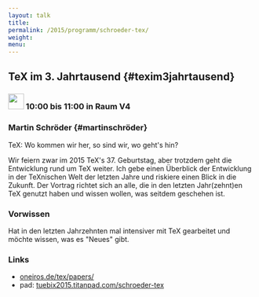 ```yaml
---
layout: talk
title:
permalink: /2015/programm/schroeder-tex/
weight: 
menu:
---
```

## TeX im 3. Jahrtausend {#texim3jahrtausend}

### <img height = "32" src="../../../images/talk.svg"> 10:00 bis 11:00 in Raum V4

### Martin Schröder {#martinschröder}

TeX: Wo kommen wir her, so sind wir, wo geht's hin?

Wir feiern zwar im 2015 TeX's 37. Geburtstag, aber trotzdem geht die Entwicklung rund um TeX weiter.
Ich gebe einen Überblick der Entwicklung in der TeXnischen Welt der letzten Jahre und riskiere einen Blick in die Zukunft.
Der Vortrag richtet sich an alle, die in den letzten Jahr(zehnt)en TeX genutzt haben und wissen wollen, was seitdem geschehen ist.

### Vorwissen

Hat in den letzten Jahrzehnten mal intensiver mit TeX gearbeitet und möchte wissen, was es "Neues" gibt.

### Links

- <a href="http://www.oneiros.de/tex/papers/" target="_blank">oneiros.de/tex/papers/</a>
- pad: <a href="https://tuebix2015.titanpad.com/schroeder-tex" target="_blank">tuebix2015.titanpad.com/schroeder-tex</a>
